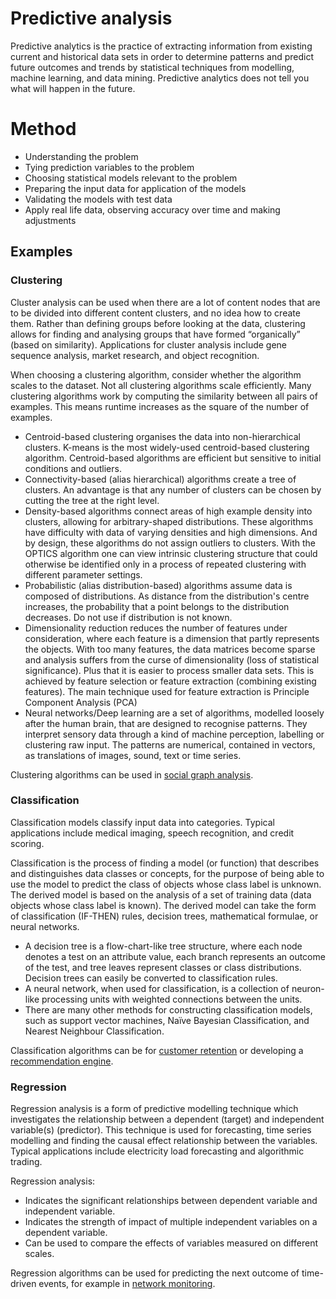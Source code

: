 # Predictive analysis

Predictive analytics is the practice of extracting information from existing current and historical data sets in order to determine patterns and predict future outcomes and trends by statistical techniques from modelling, machine learning, and data mining. Predictive analytics does not tell you what will happen in the future.

# Method

* Understanding the problem
* Tying prediction variables to the problem
* Choosing statistical models relevant to the problem
* Preparing the input data for application of the models
* Validating the models with test data
* Apply real life data, observing accuracy over time and making adjustments

## Examples

### Clustering

Cluster analysis can be used when there are a lot of content nodes that are to be divided into different content clusters, and no idea how to create them. Rather than defining groups before looking at the data, clustering allows for finding and analysing groups that have formed “organically” (based on similarity). Applications for cluster analysis include gene sequence analysis, market research, and object recognition.

When choosing a clustering algorithm, consider whether the algorithm scales to the dataset. Not all clustering algorithms scale efficiently. Many clustering algorithms work by computing the similarity between all pairs of examples. This means runtime increases as the square of the number of examples.

* Centroid-based clustering organises the data into non-hierarchical clusters. K-means is the most widely-used centroid-based clustering algorithm. Centroid-based algorithms are efficient but sensitive to initial conditions and outliers.
* Connectivity-based (alias hierarchical) algorithms create a tree of clusters. An advantage is that any number of clusters can be chosen by cutting the tree at the right level.
* Density-based algorithms connect areas of high example density into clusters, allowing for arbitrary-shaped distributions. These algorithms have difficulty with data of varying densities and high dimensions. And by design, these algorithms do not assign outliers to clusters. With the OPTICS algorithm one can view intrinsic clustering structure that could otherwise be identified only in a process of repeated clustering with different parameter settings.
* Probabilistic (alias distribution-based) algorithms assume data is composed of distributions. As distance from the distribution's centre increases, the probability that a point belongs to the distribution decreases. Do not use if distribution is not known.
* Dimensionality reduction reduces the number of features under consideration, where each feature is a dimension that partly represents the objects. With too many features, the data matrices become sparse and analysis suffers from the curse of dimensionality (loss of statistical significance). Plus that it is easier to process smaller data sets. This is achieved by feature selection or feature extraction (combining existing features). The main technique used for feature extraction is Principle Component Analysis (PCA)
* Neural networks/Deep learning are a set of algorithms, modelled loosely after the human brain, that are designed to recognise patterns. They interpret sensory data through a kind of machine perception, labelling or clustering raw input. The patterns are numerical, contained in vectors, as translations of images, sound, text or time series.

Clustering algorithms can be used in [social graph analysis](da/uses/Social-network-analysis.md).

### Classification

Classification models classify input data into categories. Typical applications include medical imaging, speech recognition, and credit scoring.

Classification is the process of finding a model (or function) that describes and distinguishes data classes or concepts, for the purpose of being able to use the model to predict the class of objects whose class label is unknown. The derived model is based on the analysis of a set of training data (data objects whose class label is known). The derived model can take the form of classification (IF-THEN) rules, decision trees, mathematical formulae, or neural networks.

* A decision tree is a flow-chart-like tree structure, where each node denotes a test on an attribute value, each branch represents an outcome of the test, and tree leaves represent classes or class distributions. Decision trees can easily be converted to classification rules.
* A neural network, when used for classification, is a collection of neuron-like processing units with weighted connections between the units.
* There are many other methods for constructing classification models, such as support vector machines, Naïve Bayesian Classification, and Nearest Neighbour Classification.

Classification algorithms can be for [customer retention](da/uses/Customer-churn-analysis.md) or developing a [recommendation engine](da/uses/Social-network-analysis.md).

### Regression

Regression analysis is a form of predictive modelling technique which investigates the relationship between a dependent (target) and independent variable(s) (predictor). This technique is used for forecasting, time series modelling and finding the causal effect relationship between the variables. Typical applications include electricity load forecasting and algorithmic trading.

Regression analysis:

* Indicates the significant relationships between dependent variable and independent variable.
* Indicates the strength of impact of multiple independent variables on a dependent variable.
* Can be used to compare the effects of variables measured on different scales.

Regression algorithms can be used for predicting the next outcome of time-driven events, for example in [network monitoring](da/uses/Network-monitoring.md).



